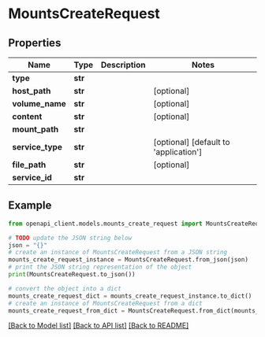 # MountsCreateRequest


## Properties

Name | Type | Description | Notes
------------ | ------------- | ------------- | -------------
**type** | **str** |  | 
**host_path** | **str** |  | [optional] 
**volume_name** | **str** |  | [optional] 
**content** | **str** |  | [optional] 
**mount_path** | **str** |  | 
**service_type** | **str** |  | [optional] [default to 'application']
**file_path** | **str** |  | [optional] 
**service_id** | **str** |  | 

## Example

```python
from openapi_client.models.mounts_create_request import MountsCreateRequest

# TODO update the JSON string below
json = "{}"
# create an instance of MountsCreateRequest from a JSON string
mounts_create_request_instance = MountsCreateRequest.from_json(json)
# print the JSON string representation of the object
print(MountsCreateRequest.to_json())

# convert the object into a dict
mounts_create_request_dict = mounts_create_request_instance.to_dict()
# create an instance of MountsCreateRequest from a dict
mounts_create_request_from_dict = MountsCreateRequest.from_dict(mounts_create_request_dict)
```
[[Back to Model list]](../README.md#documentation-for-models) [[Back to API list]](../README.md#documentation-for-api-endpoints) [[Back to README]](../README.md)


